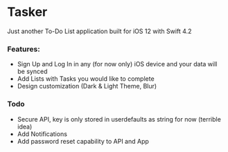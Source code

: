 # Tasker
Just another To-Do List application built for iOS 12 with Swift 4.2 

### Features:
* Sign Up and Log In in any (for now only) iOS device and your data will be synced
* Add Lists with Tasks you would like to complete
* Design customization (Dark & Light Theme, Blur)

### Todo 
* Secure API, key is only stored in userdefaults as string for now (terrible idea)
* Add Notifications
* Add password reset capability to API and App 
